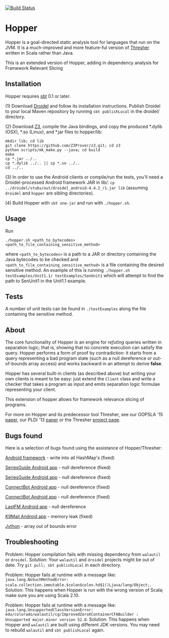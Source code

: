 [![Build Status](https://travis-ci.org/cuplv/hopper.svg?branch=master)](https://travis-ci.org/cuplv/hopper)

Hopper
======

Hopper is a goal-directed static analysis tool for languages that run on the JVM. It is a much-improved and more feature-ful version of [Thresher](https://github.com/cuplv/thresher) written in Scala rather than Java.

This is an extended version of Hopper, adding in dependency analysis for Framework Relevant Slicing

Installation
------------
Hopper requires [sbt](http://www.scala-sbt.org/download.html) 0.1 or later.

(1) Download [Droidel](https://github.com/cuplv/droidel) and follow its installation instructions. Publish Droidel to your local Maven repository by running `sbt publishLocal` in the droidel/ directory.

(2) Download [Z3](https://github.com/Z3Prover/z3), compile the Java bindings, and copy the produced *.dylib (OSX), *.so (Linux), and *.jar files to hopper/lib:

```
mkdir lib; cd lib
git clone https://github.com/Z3Prover/z3.git; cd z3
python scripts/mk_make.py --java; cd build
make
cp *.jar ../..
cp *.dylib ../.. || cp *.so ../..
cd ../..
```

(3) In order to use the Android clients or compile/run the tests, you'll need a Droidel-processed Android framework JAR in lib/: `cp ../droidel/stubs/out/droidel_android-4.4.2_r1.jar lib` (assuming `droidel` and `hopper` are sibling directories).

(4) Build Hopper with `sbt one-jar` and run with `./hopper.sh`.

Usage
-----
Run 

    ./hopper.sh <path_to_bytecodes> <path_to_file_containing_sensitive_method>

where `<path_to_bytecodes>` is a path to a JAR or directory containing the Java bytecodes to be checked and `<path_to_file_containing_sensitive_method>` is a file containing the desired sensitive method. An example of this is running `./hopper.sh testExamples/Unit1.1/ testExamples/SenUnit1` which will attempt to find the path to SenUnit1 in the Unit1.1 example.

Tests
-----
A number of unit tests can be found in `./testExamples` along the file containing the sensitive method.

About
-----
The core functionality of Hopper is an engine for *refuting* queries written in separation logic; that is, showing that no concrete execution can satisfy the query. Hopper performs a form of proof by contradiction: it starts from a query representing a bad program state (such as a null dereference or out-of-bounds array access) and works backward in an attempt to derive **false**. 

Hopper has several built-in clients (as described above) but writing your own clients is meant to be easy: just extend the `Client` class and write a checker that takes a program as input and emits separation logic formulae representing your client.

This extension of hopper allows for framework relevance slicing of programs.

For more on Hopper and its predecessor tool Thresher, see our OOPSLA '15 [paper](http://www.cs.colorado.edu/~bec/papers/controlfeasibility-oopsla15.pdf), our PLDI '13 [paper](http://www.cs.colorado.edu/~bec/papers/thresher-pldi13.pdf) or the Thresher [project page](http://pl.cs.colorado.edu/projects/thresher/).

Bugs found
----------
Here is a selection of bugs found using the assistance of Hopper/Thresher:

[Android framework](https://code.google.com/p/android/issues/detail?id=48055) - write into all HashMap's (fixed)

[SeriesGuide Android app](https://github.com/UweTrottmann/SeriesGuide/pull/449) - null dereference (fixed)

[SeriesGuide Android app](https://github.com/UweTrottmann/SeriesGuide/pull/450) - null dereference (fixed)

[ConnectBot Android app](https://github.com/connectbot/connectbot/pull/60) - null dereference (fixed)

[ConnectBot Android app](https://github.com/connectbot/connectbot/pull/61) - null dereference (fixed)

[LastFM Android app](https://github.com/lastfm/lastfm-android/pull/5) - null dereference

[K9Mail Android app](https://groups.google.com/forum/?fromgroups=#!topic/k-9-mail/JhoXL2c4UfU) - memory leak (fixed)

[Jython](https://bitbucket.org/jython/jython/pull-request/52/fixing-potential-array-index-out-of-bounds) - array out of bounds error

Troubleshooting
---------------
Problem: Hopper compilation fails with missing dependency from `walautil` or `droidel`.
Solution: Your `walautil` and `droidel` projects might be out of date. Try `git pull; sbt publishLocal` in each directory.

Problem: Hopper fails at runtime with a message like: `java.lang.NoSuchMethodError: scala.collection.immutable.$colon$colon.hd$1()Ljava/lang/Object;`.
Solution: This happens when Hopper is run with the wrong version of Scala; make sure you are using Scala 2.10.

Problem: Hopper fails at runtime with a message like: `java.lang.UnsupportedClassVersionError: edu/colorado/walautil/cg/ImprovedZeroXContainerCFABuilder : Unsupported major.minor version 52.0`.
Solution: This happens when Hopper and `walautil` are built using different JDK versions. You may need to rebuild `walautil` and `sbt publishLocal` again.
